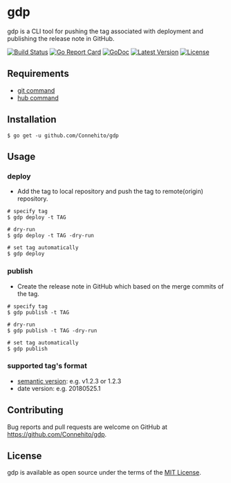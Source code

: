# gdp
gdp is a CLI tool for pushing the tag associated with deployment and publishing the release note in GitHub.

[![Build Status](https://travis-ci.org/Connehito/gdp.svg?branch=master)](https://travis-ci.org/Connehito/gdp)
[![Go Report Card](https://goreportcard.com/badge/github.com/Connehito/gdp)](https://goreportcard.com/report/github.com/Connehito/gdp)
[![GoDoc](https://godoc.org/github.com/Connehito/gdp?status.svg)](https://godoc.org/github.com/Connehito/gdp)
[![Latest Version](http://img.shields.io/github/release/Connehito/gdp.svg?style=flat-square)](https://github.com/Connehito/gdp/releases/latest)
[![License](http://img.shields.io/badge/license-MIT-blue.svg?style=flat-square)](https://raw.githubusercontent.com/Connehito/gdp/master/LICENSE)

## Requirements
- [git command](https://git-scm.com/book/en/v2/Getting-Started-Installing-Git)
- [hub command](https://github.com/github/hub#installation)

## Installation
```
$ go get -u github.com/Connehito/gdp
```

## Usage

### deploy
- Add the tag to local repository and push the tag to remote(origin) repository.

```
# specify tag
$ gdp deploy -t TAG

# dry-run
$ gdp deploy -t TAG -dry-run

# set tag automatically
$ gdp deploy
```

### publish
- Create the release note in GitHub which based on the merge commits of the tag.

```
# specify tag
$ gdp publish -t TAG

# dry-run
$ gdp publish -t TAG -dry-run

# set tag automatically
$ gdp publish
```

### supported tag's format
- [semantic version](https://semver.org/): e.g. v1.2.3 or 1.2.3
- date version: e.g. 20180525.1

## Contributing
Bug reports and pull requests are welcome on GitHub at https://github.com/Connehito/gdp.

## License
gdp is available as open source under the terms of the [MIT License](http://opensource.org/licenses/MIT).
